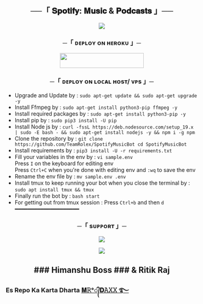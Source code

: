 <h2 align="center">
    ──「 𝐒𝐩𝐨𝐭𝐢𝐟𝐲: 𝐌𝐮𝐬𝐢𝐜 & 𝐏𝐨𝐝𝐜𝐚𝐬𝐭𝐬 」──
</h2>

<p align="center">
  <img src="https://telegra.ph/file/15d109a1790830063ad3b.jpg">
</p>




<h3 align="center">
    ─「 ᴅᴇᴩʟᴏʏ ᴏɴ ʜᴇʀᴏᴋᴜ 」─
</h3>

<p align="center"><a href="https://dashboard.heroku.com/new?template=https://github.com/TeamRolex/SpotifyMusicBot"> <img src="https://img.shields.io/badge/Deploy%20On%20Heroku-blue?style=for-the-badge&logo=heroku" width="220" height="38.45"/></a></p>

<h3 align="center">
    ─「 ᴅᴇᴩʟᴏʏ ᴏɴ ʟᴏᴄᴀʟ ʜᴏsᴛ/ ᴠᴘs 」─
</h3>


- Upgrade and Update by :
`sudo apt-get update && sudo apt-get upgrade -y`
- Install Ffmpeg by :
`sudo apt-get install python3-pip ffmpeg -y`
- Install required packages by :
`sudo apt-get install python3-pip -y`
- Install pip by :
`sudo pip3 install -U pip`
- Install Node js by :
`curl -fssL https://deb.nodesource.com/setup_19.x | sudo -E bash - && sudo apt-get install nodejs -y && npm i -g npm`
- Clone the repository by :
`git clone https://github.com/TeamRolex/SpotifyMusicBot cd SpotifyMusicBot`
- Install requirements by :
`pip3 install -U -r requirements.txt`
- Fill your variables in the env by :
`vi sample.env`<br>
Press `I` on the keyboard for editing env<br>
Press `Ctrl+C` when you're done with editing env and `:wq` to save the env<br>
- Rename the env file by :
`mv sample.env .env`
- Install tmux to keep running your bot when you close the terminal by :
`sudo apt install tmux && tmux`
- Finally run the bot by :
`bash start`
- For getting out from tmux session : Press `Ctrl+b` and then `d`<br>
━━━━━━━━━━━━━━━━━━━━

<h3 align="center">
    ─「 sᴜᴩᴩᴏʀᴛ 」─
</h3>

<p align="center">
<a href="https://t.me/Spotify_Music_Podcasts_support"><img src="https://img.shields.io/badge/-Support%20Group-blue.svg?style=for-the-badge&logo=Telegram"></a>
</p>

<p align="center">
<a href="https://t.me/Spotify_Music_Podcasts_update"><img src="https://img.shields.io/badge/-Support%20Channel-blue.svg?style=for-the-badge&logo=Telegram"></a>
</p>

<h2 align="center"> ### Himanshu Boss ### & Ritik Raj </h2>

### Es Repo Ka Karta Dharta [𝐌𝚁°᭄𝐃𝙰𝚇𝚇 ࿐](https://t.me/iam_daxx) ###
